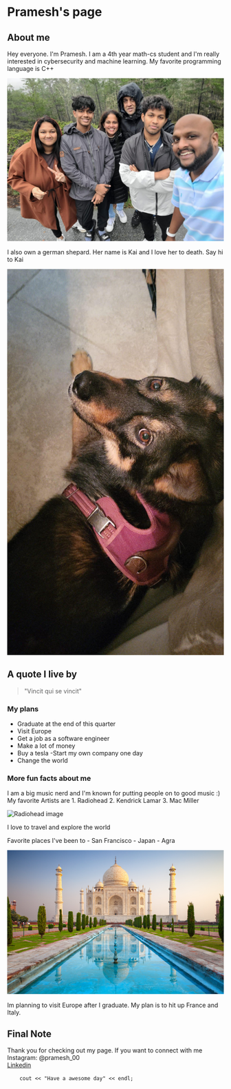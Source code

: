 # **Pramesh's page**
## About me
Hey everyone. I'm Pramesh. I am a 4th year math-cs student and I'm really interested in cybersecurity and machine learning. My favorite programming language is C++

![My image](image/Pramesh.JPG)

I also own a german shepard. Her name is Kai and I love her to death. Say hi to Kai   

![Kai image](image/Kai.JPG)
## A quote I live by
> "Vincit qui se vincit"

### My plans 
- Graduate at the end of this quarter
- Visit Europe
- Get a job as a software engineer 
- Make a lot of money
- Buy a tesla
-Start my own company one day
- Change the world

### More fun facts about me
I am a big music nerd and I'm known for putting people on to good music :)  
My favorite Artists are
    1. Radiohead
    2. Kendrick Lamar 
    3. Mac Miller
   
 ![Radiohead image](image/Radiohead.jpg)

I love to travel and explore the world  


Favorite places I've been to 
    - San Francisco
    - Japan
    - Agra 

![Agra image](image/Agra.jpeg)

Im planning to visit Europe after I graduate. My plan is to hit up France and Italy. 



## Final Note
Thank you for checking out my page. If you want to connect with me   
Instagram: @pramesh_00  
[Linkedin](https://www.linkedin.com/in/pramesh-jalath-256b1a230/)
```
    cout << "Have a awesome day" << endl;
```
